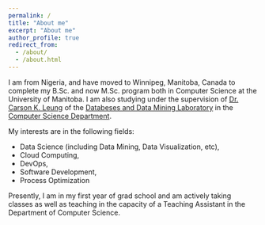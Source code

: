 ```yaml
---
permalink: /
title: "About me"
excerpt: "About me"
author_profile: true
redirect_from: 
  - /about/
  - /about.html
---
```


I am from Nigeria, and have moved to Winnipeg, Manitoba, Canada to complete my B.Sc. and now M.Sc. program both in Computer Science at the University of Manitoba. I am also studying under the supervision of [Dr. Carson K. Leung](http://www.cs.umanitoba.ca/~kleung/ "Dr. Carson K. Leung's Homepage") of the [Databeses and Data Mining Laboratory](https://sites.google.com/site/dblabuofm/) in the [Computer Science Department](http://cs.umanitoba.ca/ "Computer Science Homepage").

My interests are in the following fields:
  * Data Science (including Data Mining, Data Visualization, etc),
  * Cloud Computing,
  * DevOps,
  * Software Development,
  * Process Optimization

Presently, I am in my first year of grad school and am actively taking classes as well as teaching in the capacity of a Teaching Assistant in the Department of Computer Science.